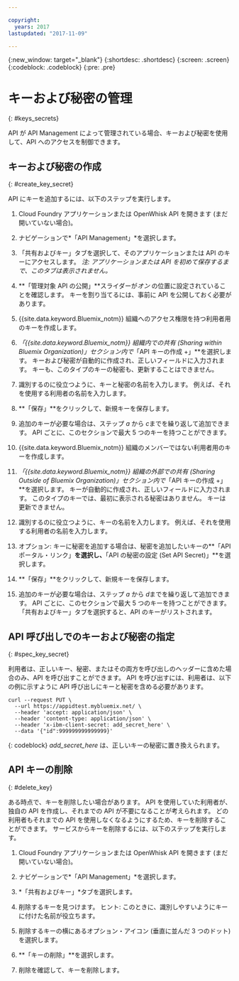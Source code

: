 ```yaml
---

copyright:
  years: 2017
lastupdated: "2017-11-09"

---
```



{:new_window: target="_blank"}
{:shortdesc: .shortdesc}
{:screen: .screen}
{:codeblock: .codeblock}
{:pre: .pre}

# キーおよび秘密の管理
{: #keys_secrets}

API が API Management によって管理されている場合、キーおよび秘密を使用して、API へのアクセスを制御できます。

## キーおよび秘密の作成
{: #create_key_secret}

API にキーを追加するには、以下のステップを実行します。

1. Cloud Foundry アプリケーションまたは OpenWhisk API を開きます (まだ開いていない場合)。

2. ナビゲーションで*「API Management」*を選択します。

3. 「共有およびキー」タブを選択して、そのアプリケーションまたは API のキーにアクセスします。 *注: アプリケーションまたは API を初めて保存するまで、このタブは表示されません。*

4. **「管理対象 API の公開」**スライダーが*オン* の位置に設定されていることを確認します。 キーを割り当てるには、事前に API を公開しておく必要があります。

5. {{site.data.keyword.Bluemix_notm}} 組織へのアクセス権限を持つ利用者用のキーを作成します。
  1. *「{{site.data.keyword.Bluemix_notm}} 組織内での共有 (Sharing within Bluemix Organization)」*セクション内で**「API キーの作成 +」**を選択します。 キーおよび秘密が自動的に作成され、正しいフィールドに入力されます。 キーも、このタイプのキーの秘密も、更新することはできません。 
  2. 識別するのに役立つように、キーと秘密の名前を入力します。 例えば、それを使用する利用者の名前を入力します。
  3. **「保存」**をクリックして、新規キーを保存します。
  4. 追加のキーが必要な場合は、ステップ *a* から *c*までを繰り返して追加できます。 API ごとに、このセクションで最大 5 つのキーを持つことができます。

6. {{site.data.keyword.Bluemix_notm}} 組織のメンバーではない利用者用のキーを作成します。
  1. *「{{site.data.keyword.Bluemix_notm}} 組織の外部での共有 (Sharing Outside of Bluemix Organization)」*セクション内で**「API キーの作成 +」**を選択します。 キーが自動的に作成され、正しいフィールドに入力されます。 このタイプのキーでは、最初に表示される秘密はありません。 キーは更新できません。 
  2. 識別するのに役立つように、キーの名前を入力します。 例えば、それを使用する利用者の名前を入力します。
  3. オプション: キーに秘密を追加する場合は、秘密を追加したいキーの**「API ポータル・リンク」**を選択し、**「API の秘密の設定 (Set API Secret)」**を選択します。
  4. **「保存」**をクリックして、新規キーを保存します。
  5. 追加のキーが必要な場合は、ステップ *a* から *d*までを繰り返して追加できます。 API ごとに、このセクションで最大 5 つのキーを持つことができます。
「共有およびキー」タブを選択すると、API のキーがリストされます。

## API 呼び出しでのキーおよび秘密の指定
{: #spec_key_secret}

利用者は、正しいキー、秘密、またはその両方を呼び出しのヘッダーに含めた場合のみ、API を呼び出すことができます。 API を呼び出すには、利用者は、以下の例に示すように API 呼び出しにキーと秘密を含める必要があります。
```
curl --request PUT \
  --url https://appidtest.mybluemix.net/ \
  --header 'accept: application/json' \
  --header 'content-type: application/json' \
  --header 'x-ibm-client-secret: add_secret_here' \
  --data '{"id":999999999999999}'
```
{: codeblock}
*add_secret_here* は、正しいキーの秘密に置き換えられます。 

## API キーの削除
{: #delete_key}

ある時点で、キーを削除したい場合があります。 API を使用していた利用者が、独自の API を作成し、それまでの API が不要になることが考えられます。 どの利用者もそれまでの API を使用しなくなるようにするため、キーを削除することができます。 サービスからキーを削除するには、以下のステップを実行します。

1. Cloud Foundry アプリケーションまたは OpenWhisk API を開きます (まだ開いていない場合)。

2. ナビゲーションで*「API Management」*を選択します。

3. *「共有およびキー」*タブを選択します。

4. 削除するキーを見つけます。 ヒント: このときに、識別しやすいようにキーに付けた名前が役立ちます。

5. 削除するキーの横にあるオプション・アイコン (垂直に並んだ 3 つのドット) を選択します。 

6. **「キーの削除」**を選択します。

7. 削除を確認して、キーを削除します。
